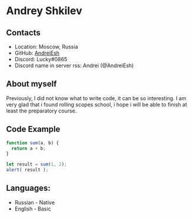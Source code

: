 # Andrey Shkilev

## Contacts
* Location: Moscow, Russia
* GitHub: [AndreiEsh](https://github.com/AndreiEsh)
* Discord: Lucky#0865
* Discord name in server rss: Andrei (@AndreiEsh)

## About myself
Previously, I did not know what to write code, it can be so interesting.
I am very glad that i found rolling scopes school, i hope i will be able to finish at least the preparatory course.

## Code Example
```javascript
function sum(a, b) {
  return a + b;
}

let result = sum(1, 2);
alert( result );
```

## Languages:
* Russian - Native
* English - Basic